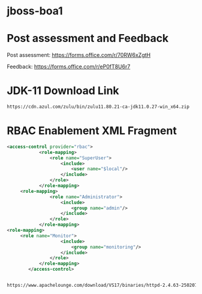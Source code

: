 # jboss-boa1

# Post assessment and Feedback
 
Post assessment: https://forms.office.com/r/70RW6xZgtH

Feedback: https://forms.office.com/r/eP0fT8U6r7

# JDK-11 Download Link

```sh
https://cdn.azul.com/zulu/bin/zulu11.80.21-ca-jdk11.0.27-win_x64.zip

```

# RBAC Enablement XML Fragment

```xml
<access-control provider="rbac">
            <role-mapping>
                <role name="SuperUser">
                    <include>
                        <user name="$local"/>
                    </include>
                </role>
            </role-mapping>
     <role-mapping>
                <role name="Administrator">
                    <include>
                        <group name="admin"/>
                    </include>
                </role>
            </role-mapping>
<role-mapping>
     <role name="Monitor">
                    <include>
                        <group name="monitoring"/>
                    </include>
                </role>
            </role-mapping>
        </access-control>
```
```sh

https://www.apachelounge.com/download/VS17/binaries/httpd-2.4.63-250207-win64-VS17.zip

```